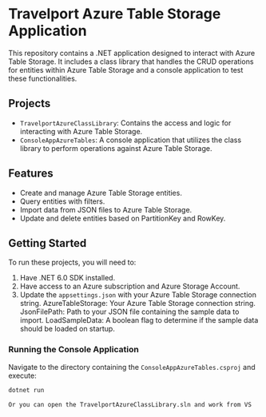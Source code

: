 # Travelport Azure Table Storage Application

This repository contains a .NET application designed to interact with Azure Table Storage. It includes a class library that handles the CRUD operations for entities within Azure Table Storage and a console application to test these functionalities.

## Projects

- `TravelportAzureClassLibrary`: Contains the access and logic for interacting with Azure Table Storage.
- `ConsoleAppAzureTables`: A console application that utilizes the class library to perform operations against Azure Table Storage.

## Features

- Create and manage Azure Table Storage entities.
- Query entities with filters.
- Import data from JSON files to Azure Table Storage.
- Update and delete entities based on PartitionKey and RowKey.

## Getting Started

To run these projects, you will need to:

1. Have .NET 6.0 SDK installed.
2. Have access to an Azure subscription and Azure Storage Account.
3. Update the `appsettings.json` with your Azure Table Storage connection string.
    AzureTableStorage: Your Azure Table Storage connection string.
    JsonFilePath: Path to your JSON file containing the sample data to import.
    LoadSampleData: A boolean flag to determine if the sample data should be loaded on startup.

### Running the Console Application

Navigate to the directory containing the `ConsoleAppAzureTables.csproj` and execute:

```bash
dotnet run

Or you can open the TravelportAzureClassLibrary.sln and work from VS

